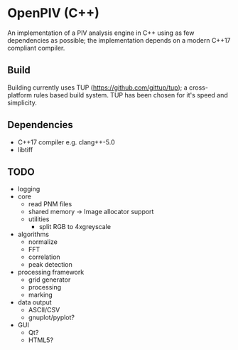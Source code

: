 OpenPIV (C++)
=============

An implementation of a PIV analysis engine in C++ using as few dependencies as possible;
the implementation depends on a modern C++17 compliant compiler.

Build
-----

Building currently uses TUP (https://github.com/gittup/tup); a cross-platform rules
based build system. TUP has been chosen for it's speed and simplicity.

Dependencies
------------

* C++17 compiler e.g. clang++-5.0
* libtiff


TODO
----

* logging
* core
  * read PNM files
  * shared memory -> Image allocator support
  * utilities
    * split RGB to 4xgreyscale
* algorithms
  * normalize
  * FFT
  * correlation
  * peak detection
* processing framework
  * grid generator
  * processing
  * marking
* data output
  * ASCII/CSV
  * gnuplot/pyplot?
* GUI
  * Qt?
  * HTML5?
